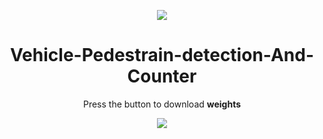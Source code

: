 <p align="center"><img src="https://github.com/akbloodadarsh/Vehicle-Pedestrian-Detection-and-Counter/blob/master/VPDC.png?raw=true"></p>
<h1 align="center">Vehicle-Pedestrain-detection-And-Counter</h1>

<p align="center">Press the button to download <b>weights</b></p>

<p align="center"><a href="https://drive.google.com/file/d/1ynnhkMcZGlq0-eTau4Q9l1u5dAR0bVp8/view?usp=sharing">
  <img src="http://www.presentationpro.com/images/product/medium/slide/PPP_CGENE_LT3_Presentation-PowerPoint-Slide-Graphic_Push_Button_Up.jpg">
  </a></p>
